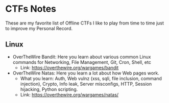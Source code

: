 # CTFs Notes

These are my favorite list of Offline CTFs I like to play from time to time just to improve my Personal Record.

## Linux
- OverTheWire Bandit: Here you learn about various common Linux commands for Networking, File Management, Git, Cron, Shell, etc
    - Link: https://overthewire.org/wargames/bandit
- OverTheWire Natas: Here you learn a lot about how Web pages work.
    - What you learn: Auth, Web vulnz (xss, sqli, file inclusion, command injection), Crypto, Info leak, Server misconfigs, HTTP, Session hijacking, Python scripting.
    - Link: https://overthewire.org/wargames/natas/
